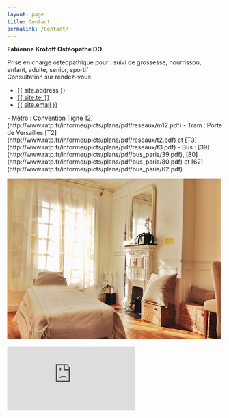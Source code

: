 ```yaml
---
layout: page
title: Contact
permalink: /Contact/
---
```


**Fabienne Krotoff Ostéopathe DO**

Prise en charge ostéopathique pour : suivi de grossesse, nourrisson, enfant, adulte, senior, sportif<br>
Consultation sur rendez-vous

- {{ site.address }}
- <a href="tel:{{ site.tel | cgi_escape }}">{{ site.tel }}</a>
- <a href="mailto:{{ site.email }}">{{ site.email }}</a>
<p></p>
- Métro : Convention [ligne 12](http://www.ratp.fr/informer/picts/plans/pdf/reseaux/m12.pdf)
- Tram : Porte de Versailles [T2](http://www.ratp.fr/informer/picts/plans/pdf/reseaux/t2.pdf) et [T3](http://www.ratp.fr/informer/picts/plans/pdf/reseaux/t3.pdf)
- Bus : [39](http://www.ratp.fr/informer/picts/plans/pdf/bus_paris/39.pdf), [80](http://www.ratp.fr/informer/picts/plans/pdf/bus_paris/80.pdf) et [62](http://www.ratp.fr/informer/picts/plans/pdf/bus_paris/62.pdf)

![Cabinet](/assets/Cabinet.jpg)

<div class="responsive-iframe">
  <iframe src="https://www.google.com/maps/embed?pb=!1m14!1m8!1m3!1d2626.1589516986105!2d2.2930061!3d48.836106699999995!3m2!1i1024!2i768!4f13.1!3m3!1m2!1s0x47e6706b434598fd%3A0x208c88afdab20da6!2s8+Rue+Desnouettes%2C+75015+Paris!5e0!3m2!1sfr!2sfr!4v1409232118646" frameborder="0" style="border:0"></iframe>
</div>
